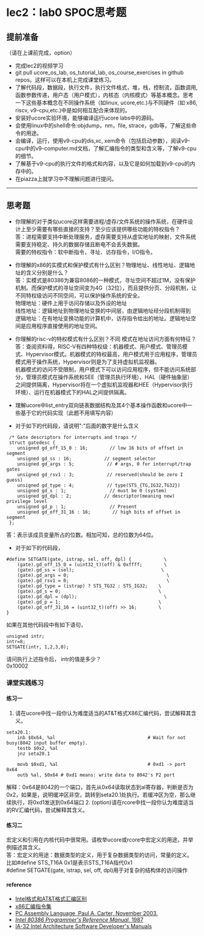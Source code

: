 # lec2：lab0 SPOC思考题

## **提前准备**
（请在上课前完成，option）

- 完成lec2的视频学习
- git pull ucore_os_lab, os_tutorial_lab, os_course_exercises  in github repos。这样可以在本机上完成课堂练习。
- 了解代码段，数据段，执行文件，执行文件格式，堆，栈，控制流，函数调用,函数参数传递，用户态（用户模式），内核态（内核模式）等基本概念。思考一下这些基本概念在不同操作系统（如linux, ucore,etc.)与不同硬件（如 x86, riscv, v9-cpu,etc.)中是如何相互配合来体现的。
- 安装好ucore实验环境，能够编译运行ucore labs中的源码。
- 会使用linux中的shell命令:objdump，nm，file, strace，gdb等，了解这些命令的用途。
- 会编译，运行，使用v9-cpu的dis,xc, xem命令（包括启动参数），阅读v9-cpu中的v9\-computer.md文档，了解汇编指令的类型和含义等，了解v9-cpu的细节。
- 了解基于v9-cpu的执行文件的格式和内容，以及它是如何加载到v9-cpu的内存中的。
- 在piazza上就学习中不理解问题进行提问。

---

## 思考题

- 你理解的对于类似ucore这样需要进程/虚存/文件系统的操作系统，在硬件设计上至少需要有哪些直接的支持？至少应该提供哪些功能的特权指令？<br>
  答：进程需要支持中断处理服务，虚存需要支持从虚实地址的映射，文件系统需要支持稳定、持久的数据存储且断电不会丢失数据。<br>
  需要的特权指令：软中断指令，寻址、访存指令，I/O指令。

- 你理解的x86的实模式和保护模式有什么区别？物理地址、线性地址、逻辑地址的含义分别是什么？<br>
  答：实模式是80386为兼容8086的一种模式，寻址空间不超过1M，没有保护机制。而保护模式的寻址空间变为4G（32位），而且提供分页、分段机制，让不同特权级访问不同空间，可以保护操作系统的安全。<br>
  物理地址：硬件上用于访问存储以及外设的地址<br>
  线性地址：逻辑地址到物理地址变换的中间层，由逻辑地址经分段机制得到<br>
  逻辑地址：在有地址变换功能的计算机中，访存指令给出的地址。逻辑地址空间是应用程序直接使用的地址空间。

- 你理解的risc-v的特权模式有什么区别？不同 模式在地址访问方面有何特征？<br>
  答：查阅资料得，RISC-V有四种特权级：机器模式、用户模式、管理员模式、Hypervisor模式。机器模式的特权最高，用户模式用于应用程序，管理员模式用于操作系统，Hypervisor则是为了支持虚拟机监视器。<br>
  机器模式的访问不受限制，用户模式下可以访问应用程序，但不能访问系统部分，管理员模式在操作系统和SEE（管理员执行环境）、HAL（硬件抽象层）之间提供隔离，Hypervisor将在一个虚拟机监视器和HEE（Hypervisor执行环境）、运行在机器模式下的HAL之间提供隔离。

- 理解ucore中list_entry双向链表数据结构及其4个基本操作函数和ucore中一些基于它的代码实现（此题不用填写内容）

- 对于如下的代码段，请说明":"后面的数字是什么含义
```
 /* Gate descriptors for interrupts and traps */
 struct gatedesc {
    unsigned gd_off_15_0 : 16;        // low 16 bits of offset in segment
    unsigned gd_ss : 16;            // segment selector
    unsigned gd_args : 5;            // # args, 0 for interrupt/trap gates
    unsigned gd_rsv1 : 3;            // reserved(should be zero I guess)
    unsigned gd_type : 4;            // type(STS_{TG,IG32,TG32})
    unsigned gd_s : 1;                // must be 0 (system)
    unsigned gd_dpl : 2;            // descriptor(meaning new) privilege level
    unsigned gd_p : 1;                // Present
    unsigned gd_off_31_16 : 16;        // high bits of offset in segment
 };
```
答：表示该成员变量所占的位数。相加可知，总的位数为64位。

- 对于如下的代码段，

```
#define SETGATE(gate, istrap, sel, off, dpl) {            \
    (gate).gd_off_15_0 = (uint32_t)(off) & 0xffff;        \
    (gate).gd_ss = (sel);                                \
    (gate).gd_args = 0;                                    \
    (gate).gd_rsv1 = 0;                                    \
    (gate).gd_type = (istrap) ? STS_TG32 : STS_IG32;    \
    (gate).gd_s = 0;                                    \
    (gate).gd_dpl = (dpl);                                \
    (gate).gd_p = 1;                                    \
    (gate).gd_off_31_16 = (uint32_t)(off) >> 16;        \
}
```
如果在其他代码段中有如下语句，
```
unsigned intr;
intr=8;
SETGATE(intr, 1,2,3,0);
```
请问执行上述指令后， intr的值是多少？
<br>
0x10002

### 课堂实践练习

#### 练习一

1. 请在ucore中找一段你认为难度适当的AT&T格式X86汇编代码，尝试解释其含义。
```
seta20.1:
    inb $0x64, %al                                  # Wait for not busy(8042 input buffer empty).
    testb $0x2, %al
    jnz seta20.1

    movb $0xd1, %al                                 # 0xd1 -> port 0x64
    outb %al, $0x64 # 0xd1 means: write data to 8042's P2 port
```
解释：0x64是8042的一个端口，首先从0x64读取状态到al寄存器，判断是否为0x2，如果是，说明缓冲区非空，跳转到seta20.1处执行。若缓冲区为空，那么继续执行，将0xd1发送到0x64端口
2. (option)请在rcore中找一段你认为难度适当的RV汇编代码，尝试解释其含义。

#### 练习二

宏定义和引用在内核代码中很常用。请枚举ucore或rcore中宏定义的用途，并举例描述其含义。<br>
答：宏定义的用途：数据类型的定义，用于复杂数据类型的访问，常量的定义。<br>
比如#define STS_T16A 0x1是表示STS_T16A指代0x1<br>
#define SETGATE(gate, istrap, sel, off, dpl)用于对复杂的结构体的访问操作<br>

#### reference
 - [Intel格式和AT&T格式汇编区别](http://www.cnblogs.com/hdk1993/p/4820353.html)
 - [x86汇编指令集  ](http://hiyyp1234.blog.163.com/blog/static/67786373200981811422948/)
 - [PC Assembly Language, Paul A. Carter, November 2003.](https://pdos.csail.mit.edu/6.828/2016/readings/pcasm-book.pdf)
 - [*Intel 80386 Programmer's Reference Manual*, 1987](https://pdos.csail.mit.edu/6.828/2016/readings/i386/toc.htm)
 - [IA-32 Intel Architecture Software Developer's Manuals](http://www.intel.com/content/www/us/en/processors/architectures-software-developer-manuals.html)
